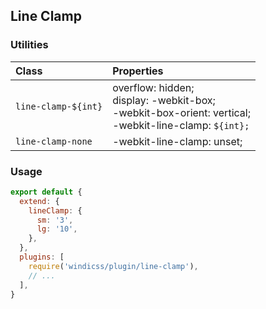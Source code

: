 ## Line Clamp

### Utilities

| Class | Properties |
| :---- | :--------- |
| `line-clamp-${int}` | overflow: hidden;<br>display: -webkit-box;<br>-webkit-box-orient: vertical;<br>-webkit-line-clamp: `${int};` |
| `line-clamp-none` | -webkit-line-clamp: unset; |

### Usage

```js windi.config.js
export default {
  extend: {
    lineClamp: {
      sm: '3',
      lg: '10',
    },
  },
  plugins: [
    require('windicss/plugin/line-clamp'),
    // ...
  ],
}
```

